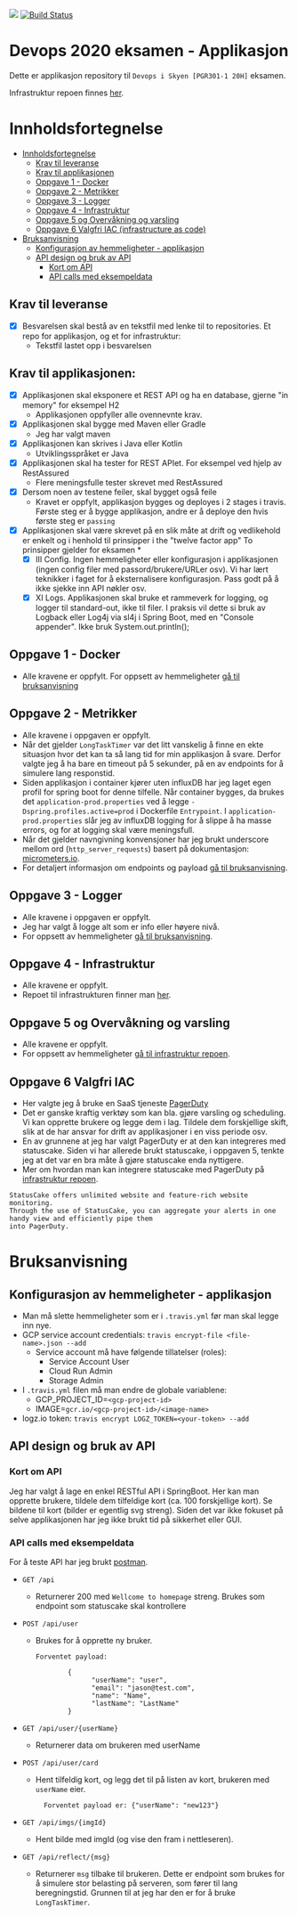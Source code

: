<a href="https://www.statuscake.com" title="Website Uptime Monitoring"><img src="https://app.statuscake.com/button/index.php?Track=5743819&Days=1&Design=1" /></a>
[![Build Status](https://travis-ci.com/guberArmin/devops-exam.svg?token=m6BpjWymm3UWnZ6QxDwC&branch=main)](https://travis-ci.com/guberArmin/devops-exam)


# Devops 2020 eksamen - Applikasjon
Dette er applikasjon repository til `Devops i Skyen [PGR301-1 20H]` eksamen.

Infrastruktur repoen finnes [her](https://github.com/guberArmin/eksamen-infrastructure).

# Innholdsfortegnelse
- [Innholdsfortegnelse](#innholdsfortegnelse)
  * [Krav til leveranse](#krav-til-leveranse)
  * [Krav til applikasjonen](#krav-til-applikasjonen)
  * [Oppgave 1 - Docker](#oppgave-1---docker)
  * [Oppgave 2 - Metrikker](#oppgave-2---metrikker)
  * [Oppgave 3 - Logger](#oppgave-3---logger)
  * [Oppgave 4 - Infrastruktur](#oppgave-4---infrastruktur)
  * [Oppgave 5 og Overvåkning og varsling](#oppgave-5-og-overvåkning-og-varsling)
  * [Oppgave 6 Valgfri IAC (infrastructure as code)](#oppgave-6-valgfri-iac)
- [Bruksanvisning](#bruksanvisning)
  * [Konfigurasjon av hemmeligheter - applikasjon](#konfigurasjon-av-hemmeligheter---applikasjon)
  * [API design og bruk av API](#api-design-og-bruk-av-api)
    * [Kort om API](#kort-om-api)
    * [API calls med eksempeldata](#api-calls-med-eksempeldata)
    

## Krav til leveranse
- [x] Besvarelsen skal bestå av en tekstfil med lenke til to repositories. Et repo for applikasjon, og et for infrastruktur:
    - Tekstfil lastet opp i besvarelsen

## Krav til applikasjonen:
- [x] Applikasjonen skal eksponere et REST API og ha en database, gjerne "in memory" for eksempel H2
    - Applikasjonen oppfyller alle ovennevnte krav.
- [x] Applikasjonen skal bygge med Maven eller Gradle 
    - Jeg har valgt maven
- [x] Applikasjonen kan skrives i Java eller Kotlin
    - Utviklingsspråket er Java
- [x] Applikasjonen skal ha tester for REST APIet. For eksempel ved hjelp av RestAssured
    - Flere meningsfulle tester skrevet med RestAssured
- [x] Dersom noen av testene feiler, skal bygget også feile
    - Kravet er oppfylt, applikasjon bygges og deployes i 2 stages i travis. Første steg er å bygge applikasjon, andre er å 
    deploye den hvis første steg er `passing` 
- [x] Applikasjonen skal være skrevet på en slik måte at drift og vedlikehold er enkelt og i henhold til prinsipper i the "twelve factor app"
To prinsipper gjelder for eksamen *
     - [x] III Config. Ingen hemmeligheter eller konfigurasjon i applikasjonen (ingen config filer med passord/brukere/URLer osv). 
     Vi har lært teknikker i faget for å eksternalisere konfigurasjon. Pass godt på å ikke sjekke inn API nøkler osv.
     - [x] XI Logs. Applikasjonen skal bruke et rammeverk for logging, og logger til standard-out,
ikke til filer. I praksis vil dette si bruk av Logback eller Log4j via sl4j i Spring Boot, med en
"Console appender". Ikke bruk System.out.println();
## Oppgave 1 - Docker
 - Alle kravene er oppfylt.
 For oppsett av hemmeligheter [gå til bruksanvisning](#bruksanvisning)

## Oppgave 2 - Metrikker
- Alle kravene i oppgaven er oppfylt. 
- Når det gjelder `LongTaskTimer` var det litt vanskelig å finne en ekte situasjon hvor det kan ta så 
lang tid for min applikasjon å svare.
Derfor valgte jeg å ha bare en timeout på 5 sekunder, på en av endpoints for å 
simulere lang responstid.
- Siden applikasjon i container kjører uten influxDB har jeg laget egen profil for spring boot for 
denne tilfelle. Når container bygges, da brukes det `application-prod.properties` ved å legge 
`-Dspring.profiles.active=prod` i Dockerfile `Entrypoint`. I `application-prod.properties` slår jeg av 
influxDB logging for å slippe å ha masse errors, og for at logging skal være meningsfull.
- Når det gjelder navngivning konvensjoner har jeg brukt underscore mellom ord  (`http_server_requests`) 
basert på dokumentasjon: [micrometers.io](https://micrometer.io/docs/concepts#_naming_meters).
- For detaljert informasjon om endpoints og payload [gå til bruksanvisning](#api-calls-med-eksempeldata).

## Oppgave 3 - Logger
 - Alle kravene i oppgaven er oppfylt. 
 - Jeg har valgt å logge alt som er info eller høyere nivå.
 - For oppsett av hemmeligheter [gå til bruksanvisning](#Bruksanvisning).

## Oppgave 4 - Infrastruktur
 - Alle kravene er oppfylt.
 - Repoet til infrastrukturen finner man [her](https://github.com/guberArmin/eksamen-infrastructure).

## Oppgave 5 og Overvåkning og varsling
 - Alle kravene er oppfylt.  
 - For oppsett av hemmeligheter [gå til infrastruktur repoen](https://github.com/guberArmin/eksamen-infrastructure).

## Oppgave 6 Valgfri IAC
- Her valgte jeg å bruke en SaaS tjeneste [PagerDuty](https://www.pagerduty.com/)
- Det er ganske kraftig verktøy som kan bla. gjøre varsling og scheduling. Vi kan opprette brukere og legge dem
 i lag. Tildele dem forskjellige skift, slik at de har ansvar for drift av applikasjoner i en viss periode osv.
- En av grunnene at jeg har valgt PagerDuty er at den kan integreres med statuscake.
Siden vi har allerede brukt statuscake, i oppgaven 5, tenkte jeg at det var en bra måte å gjøre statuscake enda nyttigere.
- Mer om hvordan man kan integrere statuscake med PagerDuty på [infrastruktur repoen](https://github.com/guberArmin/eksamen-infrastructure#pagerduty).
 
 ```
StatusCake offers unlimited website and feature-rich website monitoring. 
Through the use of StatusCake, you can aggregate your alerts in one handy view and efficiently pipe them 
into PagerDuty.
```
# Bruksanvisning

## Konfigurasjon av hemmeligheter - applikasjon

- Man må slette hemmeligheter som er i `.travis.yml` før man skal legge inn nye.
- GCP service account credentials: `travis encrypt-file <file-name>.json --add`
    - Service account må have følgende tillatelser (roles):
         - Service Account User
         - Cloud Run Admin
         - Storage Admin
- I `.travis.yml` filen må man endre de globale variablene:
    - GCP_PROJECT_ID=`<gcp-project-id>`
    - IMAGE=`gcr.io/<gcp-project-id>/<image-name>`
- logz.io token: `travis encrypt LOGZ_TOKEN=<your-token> --add`

## API design og bruk av API

### Kort om API
Jeg har valgt å lage en enkel RESTful API i SpringBoot. Her kan man opprette brukere, tildele dem
tilfeldige kort (ca. 100 forskjellige kort). Se bildene til kort (bilder er 
egentlig svg streng). Siden det var ikke fokuset på selve applikasjonen har jeg
ikke brukt tid på sikkerhet eller GUI.

### API calls med eksempeldata

For å teste API har jeg brukt [postman](https://www.postman.com/).

- `GET /api`
    - Returnerer 200 med `Wellcome to homepage` streng. Brukes som endpoint som
    statuscake skal kontrollere
    
- `POST /api/user`
    - Brukes for å opprette ny bruker.
      
          Forventet payload:          
                    
                  {
                        "userName": "user",
                        "email": "jason@test.com",
                        "name": "Name",
                        "lastName": "LastName"
                  }
          
- `GET /api/user/{userName}`
    - Returnerer data om brukeren med userName

- `POST /api/user/card`
    - Hent tilfeldig kort, og legg det til på listen av kort, brukeren med 
     `userName` eier.
    
            Forventet payload er: {"userName": "new123"}


- `GET /api/imgs/{imgId}`
    - Hent bilde med imgId (og vise den fram i nettleseren).

- `GET /api/reflect/{msg}`
    - Returnerer `msg` tilbake til brukeren.
      Dette er endpoint som brukes for å simulere stor belasting på serveren,
      som fører til lang beregningstid. Grunnen til at jeg har den er for å
      bruke `LongTaskTimer`. 




